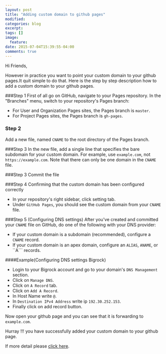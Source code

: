 ```yaml
---
layout: post
title: "Adding custom domain to github pages"
modified:
categories: blog
excerpt:
tags: []
image:
  feature:
date: 2015-07-04T15:39:55-04:00
comments: true
---
```


Hi Friends,

However in practice you want to point your custom domain to your github pages.It quit simple to do that.
Here is the step by step description how to add a custom domain to your github pages. 
 
###Step 1
First of all go on GitHub, navigate to your Pages repository.
In the "Branches" menu, switch to your repository's Pages branch: 

* For User and Organization Pages sites, the Pages branch is ```master```.
* For Project Pages sites, the Pages branch is ```gh-pages```.

### Step 2
Add a new file, named ```CNAME``` to the root directory of the Pages branch.

###Step 3
In the new file, add a single line that specifies the bare subdomain for your custom domain.
For example, use ```example.com```, not ```https://example.com```. Note that there can only be one domain in the 
```CNAME``` file.

###Step 3
Commit the file

###Step 4
Confirming that the custom domain has been configured correctly

* In your repository's right sidebar, click setting tab. 
* Under ```GitHub Pages```, you should see the custom domain from your ```CNAME``` file.

###Step 5 (Configuring DNS settings)
After you've created and committed your ```CNAME``` file on GitHub, do one of the following with your DNS provider:

* If your custom domain is a subdomain (recommended), configure a ```CNAME``` record.
* If your custom domain is an apex domain, configure an ```ALIAS```, ```ANAME```, or ``A``` records.
    
####Example(Configuring DNS settings Bigrock)

* Login to your Bigrock account and go to your domain's ```DNS Management``` section.
* Click on ```Manage DNS```.
* Click on ```A Record``` tab.
* Click on ```Add A Record```.
* In Host Name write ```@```.
* In ```Destination IPv4 Address``` write ip ```192.30.252.153```.
* Finally click on add record button.

Now open your github page and you can see that it is forwarding to ```example.com```.

Hurray !!! you have successfully added your custom domain to your github page.

If more detail please [click here](https://help.github.com/articles/adding-a-cname-file-to-your-repository/).
